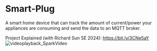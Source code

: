 # Smart-Plug
A smart home device that can track the amount of current/power your appliances are consuming and send the data to an MQTT broker.

Project Explained (with Richard Sun SE 2024): https://bit.ly/3CNe5aY \
![videoplayback_SparkVideo](https://user-images.githubusercontent.com/57779905/131384711-70829221-bee7-44c2-976b-9fb94fa5e74f.gif)
